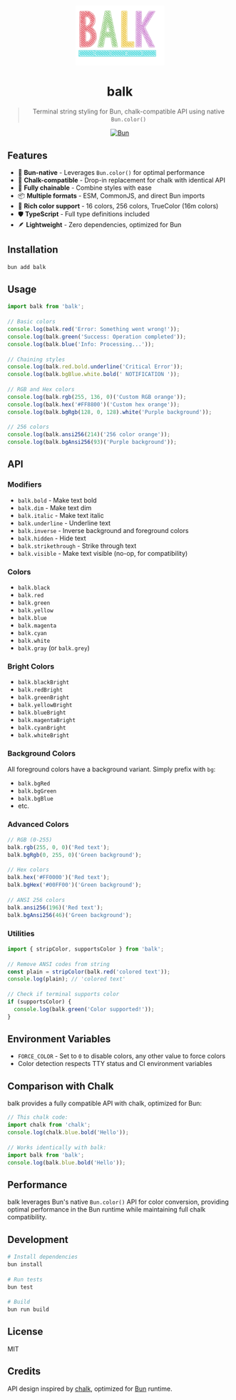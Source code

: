 <div align="center">
  <img src="balk.webp" alt="balk logo" width="200" />
  
  # balk
  
  > Terminal string styling for Bun, chalk-compatible API using native `Bun.color()`
  
  [![Bun](https://img.shields.io/badge/bun-%23000000.svg?style=for-the-badge&logo=bun&logoColor=white)](https://bun.sh)
</div>

## Features

- 🚀 **Bun-native** - Leverages `Bun.color()` for optimal performance
- 🎯 **Chalk-compatible** - Drop-in replacement for chalk with identical API
- 🔗 **Fully chainable** - Combine styles with ease
- 📦 **Multiple formats** - ESM, CommonJS, and direct Bun imports
- 🎨 **Rich color support** - 16 colors, 256 colors, TrueColor (16m colors)
- 🛡️ **TypeScript** - Full type definitions included
- 🪶 **Lightweight** - Zero dependencies, optimized for Bun

## Installation

```bash
bun add balk
```

## Usage

```typescript
import balk from 'balk';

// Basic colors
console.log(balk.red('Error: Something went wrong!'));
console.log(balk.green('Success: Operation completed'));
console.log(balk.blue('Info: Processing...'));

// Chaining styles
console.log(balk.red.bold.underline('Critical Error'));
console.log(balk.bgBlue.white.bold(' NOTIFICATION '));

// RGB and Hex colors
console.log(balk.rgb(255, 136, 0)('Custom RGB orange'));
console.log(balk.hex('#FF8800')('Custom hex orange'));
console.log(balk.bgRgb(128, 0, 128).white('Purple background'));

// 256 colors
console.log(balk.ansi256(214)('256 color orange'));
console.log(balk.bgAnsi256(93)('Purple background'));
```

## API

### Modifiers

- `balk.bold` - Make text bold
- `balk.dim` - Make text dim
- `balk.italic` - Make text italic
- `balk.underline` - Underline text
- `balk.inverse` - Inverse background and foreground colors
- `balk.hidden` - Hide text
- `balk.strikethrough` - Strike through text
- `balk.visible` - Make text visible (no-op, for compatibility)

### Colors

- `balk.black`
- `balk.red`
- `balk.green`
- `balk.yellow`
- `balk.blue`
- `balk.magenta`
- `balk.cyan`
- `balk.white`
- `balk.gray` (or `balk.grey`)

### Bright Colors

- `balk.blackBright`
- `balk.redBright`
- `balk.greenBright`
- `balk.yellowBright`
- `balk.blueBright`
- `balk.magentaBright`
- `balk.cyanBright`
- `balk.whiteBright`

### Background Colors

All foreground colors have a background variant. Simply prefix with `bg`:

- `balk.bgRed`
- `balk.bgGreen`
- `balk.bgBlue`
- etc.

### Advanced Colors

```typescript
// RGB (0-255)
balk.rgb(255, 0, 0)('Red text');
balk.bgRgb(0, 255, 0)('Green background');

// Hex colors
balk.hex('#FF0000')('Red text');
balk.bgHex('#00FF00')('Green background');

// ANSI 256 colors
balk.ansi256(196)('Red text');
balk.bgAnsi256(46)('Green background');
```

### Utilities

```typescript
import { stripColor, supportsColor } from 'balk';

// Remove ANSI codes from string
const plain = stripColor(balk.red('colored text'));
console.log(plain); // 'colored text'

// Check if terminal supports color
if (supportsColor) {
  console.log(balk.green('Color supported!'));
}
```

## Environment Variables

- `FORCE_COLOR` - Set to `0` to disable colors, any other value to force colors
- Color detection respects TTY status and CI environment variables

## Comparison with Chalk

balk provides a fully compatible API with chalk, optimized for Bun:

```typescript
// This chalk code:
import chalk from 'chalk';
console.log(chalk.blue.bold('Hello'));

// Works identically with balk:
import balk from 'balk';
console.log(balk.blue.bold('Hello'));
```

## Performance

balk leverages Bun's native `Bun.color()` API for color conversion, providing optimal performance in the Bun runtime while maintaining full chalk compatibility.

## Development

```bash
# Install dependencies
bun install

# Run tests
bun test

# Build
bun run build
```

## License

MIT

## Credits

API design inspired by [chalk](https://github.com/chalk/chalk), optimized for [Bun](https://bun.sh) runtime.